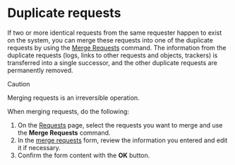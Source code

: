 # Duplicate requests
      
If two or more identical requests from the same requester happen to exist on the system, you can merge these requests into one of the duplicate requests by using the [Merge Requests](../../list-of-windows/alvao-webapp/requests) command. The information from the duplicate requests (logs, links to other requests and objects, trackers) is transferred into a single successor, and the other duplicate requests are permanently removed.

> [!CAUTION]
> Merging requests is an irreversible operation.

When merging requests, do the following:
      
1. On the [Requests](../../list-of-windows/alvao-webapp/requests) page, select the requests you want to merge and use the **Merge Requests** command.
2. In the [merge requests](../../list-of-windows/alvao-webapp/requests/request/merge-request) form, review the information you entered and edit it if necessary.
3. Confirm the form content with the **OK** button.
